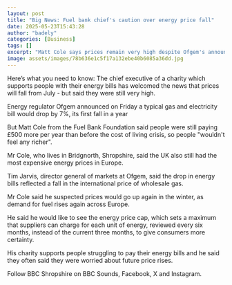 ```yaml
---
layout: post
title: "Big News: Fuel bank chief's caution over energy price fall"
date: 2025-05-23T15:43:28
author: "badely"
categories: [Business]
tags: []
excerpt: "Matt Cole says prices remain very high despite Ofgem's announcement that prices will fall in July."
image: assets/images/78b636e1c5f17a132ebe40b6085a36dd.jpg
---
```


Here’s what you need to know: The chief executive of a charity which supports people with their energy bills has welcomed the news that prices will fall from July - but said they were still very high.

Energy regulator Ofgem announced on Friday a typical gas and electricity bill would drop by 7%, its first fall in a year

But Matt Cole from the Fuel Bank Foundation said people were still paying £500 more per year than before the cost of living crisis, so people "wouldn't feel any richer".

Mr Cole, who lives in Bridgnorth, Shropshire, said the UK also still had the most expensive energy prices in Europe.

Tim Jarvis, director general of markets at Ofgem, said the drop in energy bills reflected a fall in the international price of wholesale gas.

Mr Cole said he suspected prices would go up again in the winter, as demand for fuel rises again across Europe.

He said he would like to see the energy price cap, which sets a maximum that suppliers can charge for each unit of energy, reviewed every six months, instead of the current three months, to give consumers more certainty.

His charity supports people struggling to pay their energy bills and he said they often said they were worried about future price rises.

Follow BBC Shropshire on BBC Sounds, Facebook, X and Instagram. 

